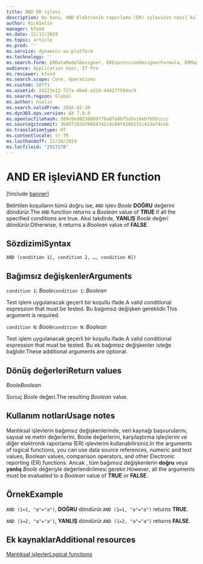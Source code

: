 ```yaml
---
title: AND ER işlevi
description: Bu konu, AND Elektronik raporlama (ER) işlevinin nasıl kullanıldığı hakkında bilgi sağlar.
author: NickSelin
manager: kfend
ms.date: 12/12/2019
ms.topic: article
ms.prod: ''
ms.service: dynamics-ax-platform
ms.technology: ''
ms.search.form: ERDataModelDesigner, ERExpressionDesignerFormula, ERMappedFormatDesigner, ERModelMappingDesigner
audience: Application User, IT Pro
ms.reviewer: kfend
ms.search.scope: Core, Operations
ms.custom: 58771
ms.assetid: 24223e13-727a-4be6-a22d-4d427f504ac9
ms.search.region: Global
ms.author: nselin
ms.search.validFrom: 2016-02-28
ms.dyn365.ops.version: AX 7.0.0
ms.openlocfilehash: dd9c0ed0238009f70ad7a9bf5a5e19ebfb95cccc
ms.sourcegitcommit: 36857283d70664742c8c04f426b231c42daf4ceb
ms.translationtype: HT
ms.contentlocale: tr-TR
ms.lasthandoff: 12/20/2019
ms.locfileid: "2917178"
---
```

# <span data-ttu-id="fd405-103"><a name="AND">AND ER işlevi</a></span><span class="sxs-lookup"><span data-stu-id="fd405-103"><a name="AND">AND ER function</a></span></span>

[!include [banner](../includes/banner.md)]

<span data-ttu-id="fd405-104">Belirtilen koşulların tümü doğru ise, `AND` işlev *Boole* **DOĞRU** değerini döndürür.</span><span class="sxs-lookup"><span data-stu-id="fd405-104">The `AND` function returns a *Boolean* value of **TRUE** if all the specified conditions are true.</span></span> <span data-ttu-id="fd405-105">Aksi takdirde, **YANLIŞ** *Boole* değeri döndürür.</span><span class="sxs-lookup"><span data-stu-id="fd405-105">Otherwise, it returns a *Boolean* value of **FALSE**.</span></span>

## <a name="syntax"></a><span data-ttu-id="fd405-106">Sözdizimi</span><span class="sxs-lookup"><span data-stu-id="fd405-106">Syntax</span></span>

```
AND (condition 1[, condition 2, …, condition N])
```

## <a name="arguments"></a><span data-ttu-id="fd405-107">Bağımsız değişkenler</span><span class="sxs-lookup"><span data-stu-id="fd405-107">Arguments</span></span>

<span data-ttu-id="fd405-108">`condition 1`: *Boole*</span><span class="sxs-lookup"><span data-stu-id="fd405-108">`condition 1`: *Boolean*</span></span>

<span data-ttu-id="fd405-109">Test işlem uygulanacak geçerli bir koşullu ifade.</span><span class="sxs-lookup"><span data-stu-id="fd405-109">A valid conditional expression that must be tested.</span></span> <span data-ttu-id="fd405-110">Bu bağımsız değişken gereklidir.</span><span class="sxs-lookup"><span data-stu-id="fd405-110">This argument is required.</span></span>

<span data-ttu-id="fd405-111">`condition N`: *Boole*</span><span class="sxs-lookup"><span data-stu-id="fd405-111">`condition N`: *Boolean*</span></span>

<span data-ttu-id="fd405-112">Test işlem uygulanacak geçerli bir koşullu ifade.</span><span class="sxs-lookup"><span data-stu-id="fd405-112">A valid conditional expression that must be tested.</span></span> <span data-ttu-id="fd405-113">Bu ek bağımsız değişkenler isteğe bağlıdır.</span><span class="sxs-lookup"><span data-stu-id="fd405-113">These additional arguments are optional.</span></span>

## <a name="return-values"></a><span data-ttu-id="fd405-114">Dönüş değerleri</span><span class="sxs-lookup"><span data-stu-id="fd405-114">Return values</span></span>

<span data-ttu-id="fd405-115">*Boole*</span><span class="sxs-lookup"><span data-stu-id="fd405-115">*Boolean*</span></span>

<span data-ttu-id="fd405-116">Sonuç *Boole* değeri.</span><span class="sxs-lookup"><span data-stu-id="fd405-116">The resulting *Boolean* value.</span></span>

## <a name="usage-notes"></a><span data-ttu-id="fd405-117">Kullanım notları</span><span class="sxs-lookup"><span data-stu-id="fd405-117">Usage notes</span></span>

<span data-ttu-id="fd405-118">Mantıksal işlevlerin bağımsız değişkenlerinde, veri kaynağı başvurularını, sayısal ve metin değerlerini, Boole değerlerini, karşılaştırma işleçlerini ve diğer elektronik raporlama (ER) işlevlerini kullanabilirsiniz.</span><span class="sxs-lookup"><span data-stu-id="fd405-118">In the arguments of logical functions, you can use data source references, numeric and text values, Boolean values, comparison operators, and other Electronic reporting (ER) functions.</span></span> <span data-ttu-id="fd405-119">Ancak , tüm bağımsız değişkenlerin **doğru** veya **yanlış** *Boole* değeriyle değerlendirilmesi gerekir.</span><span class="sxs-lookup"><span data-stu-id="fd405-119">However, all the arguments must be evaluated to a *Boolean* value of **TRUE** or **FALSE**.</span></span>

## <a name="example"></a><span data-ttu-id="fd405-120">Örnek</span><span class="sxs-lookup"><span data-stu-id="fd405-120">Example</span></span>

<span data-ttu-id="fd405-121">`AND (1=1, "a"="a")`, **DOĞRU** döndürür.</span><span class="sxs-lookup"><span data-stu-id="fd405-121">`AND (1=1, "a"="a")` returns **TRUE**.</span></span>

<span data-ttu-id="fd405-122">`AND (1=2, "a"="a")`, **YANLIŞ** döndürür.</span><span class="sxs-lookup"><span data-stu-id="fd405-122">`AND (1=2, "a"="a")` returns **FALSE**.</span></span>

## <a name="additional-resources"></a><span data-ttu-id="fd405-123">Ek kaynaklar</span><span class="sxs-lookup"><span data-stu-id="fd405-123">Additional resources</span></span>

[<span data-ttu-id="fd405-124">Mantıksal işlevler</span><span class="sxs-lookup"><span data-stu-id="fd405-124">Logical functions</span></span>](er-functions-category-logical.md)
